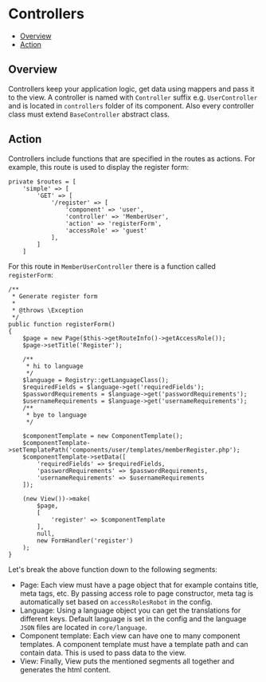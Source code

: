 # Controllers
- [Overview](#overview)
- [Action](#action)

<a name="overview"></a>
## Overview
Controllers keep your application logic, get data using mappers and pass it to the view. A controller is named with `Controller` suffix e.g. `UserController` and is located in `controllers` folder of its component. Also every controller class must extend `BaseController` abstract class.

<a name="action"></a>
## Action
Controllers include functions that are specified in the routes as actions. For example, this route is used to display the register form:
```
private $routes = [
    'simple' => [
        'GET' => [
            '/register' => [
                'component' => 'user',
                'controller' => 'MemberUser',
                'action' => 'registerForm',
                'accessRole' => 'guest'
            ],
        ]
    ]
```

For this route in `MemberUserController` there is a function called `registerForm`:
```
/**
 * Generate register form
 *
 * @throws \Exception
 */
public function registerForm()
{
    $page = new Page($this->getRouteInfo()->getAccessRole());
    $page->setTitle('Register');

    /**
     * hi to language
     */
    $language = Registry::getLanguageClass();
    $requiredFields = $language->get('requiredFields');
    $passwordRequirements = $language->get('passwordRequirements');
    $usernameRequirements = $language->get('usernameRequirements');
    /**
     * bye to language
     */

    $componentTemplate = new ComponentTemplate();
    $componentTemplate->setTemplatePath('components/user/templates/memberRegister.php');
    $componentTemplate->setData([
        'requiredFields' => $requiredFields,
        'passwordRequirements' => $passwordRequirements,
        'usernameRequirements' => $usernameRequirements
    ]);

    (new View())->make(
        $page,
        [
            'register' => $componentTemplate
        ],
        null,
        new FormHandler('register')
    );
}
```

Let's break the above function down to the following segments:

- Page: Each view must have a page object that for example contains title, meta tags, etc. By passing access role to page constructor, meta tag is automatically set based on `accessRolesRobot` in the config.
- Language: Using a language object you can get the translations for different keys. Default language is set in the config and the language `JSON` files are located in `core/language`.
- Component template: Each view can have one to many component templates. A component template must have a template path and can contain data. This is used to pass data to the view.
- View: Finally, View puts the mentioned segments all together and generates the html content.